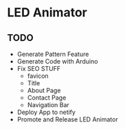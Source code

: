 # LED Animator

## TODO

- Generate Pattern Feature
- Generate Code with Arduino
- Fix SEO STUFF
  - favicon
  - Title
  - About Page
  - Contact Page
  - Navigation Bar
- Deploy App to netify 
- Promote and Release LED Animator


